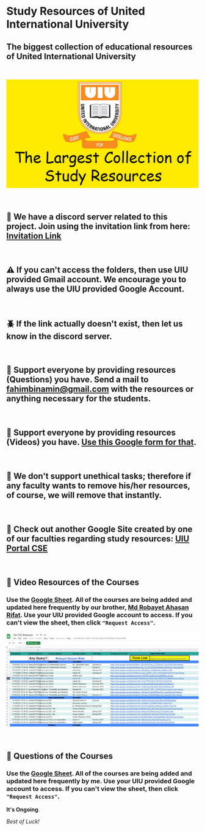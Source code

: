 # Study Resources of United International University

## The biggest collection of educational resources of United International University

<br>

![banner](img/banner-uiu-resourses.jpg)

<br>

## 🚨 We have a discord server related to this project. Join using the invitation link from here: [Invitation Link](https://discord.gg/6ckYPXmSSK)

<br>

## ⚠️ If you can't access the folders, then use UIU provided Gmail account. We encourage you to always use the UIU provided Google Account.

<br>

## 🪲 If the link actually doesn't exist, then let us know in the discord server.


<br>

## 🙏 Support everyone by providing resources (Questions) you have. Send a mail to [fahimbinamin@gmail.com](mailto:fahimbinamin@gmail.com) with the resources or anything necessary for the students. 

<br>

## 🙏 Support everyone by providing resources (Videos) you have. [Use this Google form for that](https://docs.google.com/forms/d/e/1FAIpQLSc3WuForA9-3QiiNnLPtfDSZh4cPAGQoZ8iaK-wT27i7a_yQw/viewform?pli=1).

<br>

## 🎯 We don't support unethical tasks; therefore if any faculty wants to remove his/her resources, of course, we will remove that instantly.

<br>



## 🌟 Check out another Google Site created by one of our faculties regarding study resources: [UIU Portal CSE](https://sites.google.com/view/portalofuiu/departments/cse)

<br>


## 🎥 Video Resources of the Courses

### Use the [Google Sheet](https://docs.google.com/spreadsheets/d/1ucoxBUG-Cf2zbpE71ehRNK5pEpmnpctLlaWasJu0faM/edit#gid=2111826296). All of the courses are being added and updated here frequently by our brother, [Md Robayet Ahasan Rifat](https://www.facebook.com/greatrifatt). Use your UIU provided Google account to access. If you can't view the sheet, then click `"Request Access"`.

![Google Sheet](img/google-sheet.png)


<br>

## 📑 Questions of the Courses

### Use the [Google Sheet](https://docs.google.com/spreadsheets/d/1N43A4J_NYDzPlMT6URAw6yTkj0E1HT2GyWEwsKFls3o/edit?usp=sharing). All of the courses are being added and updated here frequently by me. Use your UIU provided Google account to access. If you can't view the sheet, then click `"Request Access"`.

**It's Ongoing**.







<i> Best of Luck! </i>